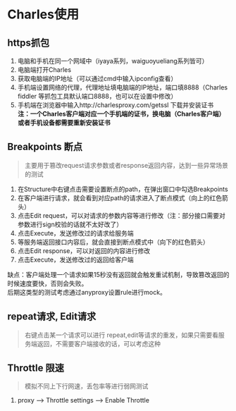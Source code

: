 # Charles使用

## https抓包

1. 电脑和手机在同一个网域中（iyaya系列，waiguoyueliang系列皆可）
2. 电脑端打开Charles
3. 获取电脑端的IP地址（可以通过cmd中输入ipconfig查看）
4. 手机端设置网络的代理，代理地址填电脑端的IP地址，端口填8888（Charles fiddler 等抓包工具默认端口8888，也可以在设置中修改）
5. 手机端在浏览器中输入http://charlesproxy.com/getssl 下载并安装证书  
**注：一个Charles客户端对应一个手机端的证书，换电脑（Charles客户端）或者手机设备都需要重新安装证书**

## Breakpoints 断点

> 主要用于篡改request请求参数或者response返回内容，达到一些异常场景的测试

1. 在Structure中右键点击需要设置断点的path，在弹出窗口中勾选Breakpoints
2. 在客户端进行请求，就会看到对应path的请求进入了断点模式（向上的红色箭头）
3. 点击Edit request，可以对请求的参数内容等进行修改（注：部分接口需要对参数进行sign校验的话就不太好改了）
4. 点击Execute，发送修改过的请求给服务端
5. 等服务端返回接口内容后，就会直接到断点模式中（向下的红色箭头）
6. 点击Edit response，可以对返回的内容进行修改
7. 点击Execute，发送修改过的返回给客户端

缺点：客户端处理一个请求如果15秒没有返回就会触发重试机制，导致篡改返回的时候速度要快，否则会失败。  
后期这类型的测试考虑通过anyproxy设置rule进行mock。

## repeat请求, Edit请求

> 右键点击某一个请求可以进行 repeat,edit等请求的重发，如果只需要看服务端返回，不需要客户端接收的话，可以考虑这种

## Throttle 限速

> 模拟不同上下行网速，丢包率等进行弱网测试

1. proxy --> Throttle settings --> Enable Throttle